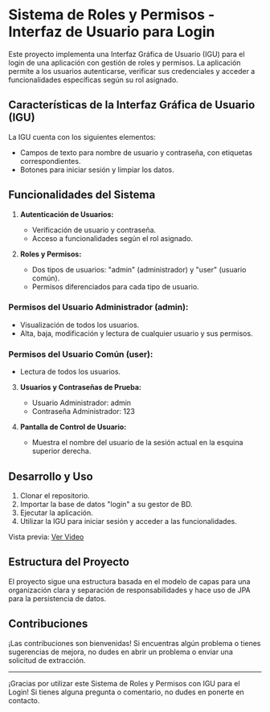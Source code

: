 # Sistema de Roles y Permisos - Interfaz de Usuario para Login

Este proyecto implementa una Interfaz Gráfica de Usuario (IGU) para el login de una aplicación con gestión de roles y permisos. La aplicación permite a los usuarios autenticarse, verificar sus credenciales y acceder a funcionalidades específicas según su rol asignado.

## Características de la Interfaz Gráfica de Usuario (IGU)

La IGU cuenta con los siguientes elementos:
- Campos de texto para nombre de usuario y contraseña, con etiquetas correspondientes.
- Botones para iniciar sesión y limpiar los datos.

## Funcionalidades del Sistema

1. **Autenticación de Usuarios:**
   - Verificación de usuario y contraseña.
   - Acceso a funcionalidades según el rol asignado.

2. **Roles y Permisos:**
   - Dos tipos de usuarios: "admin" (administrador) y "user" (usuario común).
   - Permisos diferenciados para cada tipo de usuario.

### Permisos del Usuario Administrador (admin):
   - Visualización de todos los usuarios.
   - Alta, baja, modificación y lectura de cualquier usuario y sus permisos.

### Permisos del Usuario Común (user):
   - Lectura de todos los usuarios.

3. **Usuarios y Contraseñas de Prueba:**
   - Usuario Administrador: admin
   - Contraseña Administrador: 123

4. **Pantalla de Control de Usuario:**
   - Muestra el nombre del usuario de la sesión actual en la esquina superior derecha.

## Desarrollo y Uso

1. Clonar el repositorio.
2. Importar la base de datos "login" a su gestor de BD.
3. Ejecutar la aplicación.
4. Utilizar la IGU para iniciar sesión y acceder a las funcionalidades.

Vista previa: [Ver Video](https://www.linkedin.com/feed/update/urn:li:activity:7159646369371062272)

## Estructura del Proyecto

El proyecto sigue una estructura basada en el modelo de capas para una organización clara y separación de responsabilidades y hace uso de JPA para la persistencia de datos.

## Contribuciones

¡Las contribuciones son bienvenidas! Si encuentras algún problema o tienes sugerencias de mejora, no dudes en abrir un problema o enviar una solicitud de extracción.

---

¡Gracias por utilizar este Sistema de Roles y Permisos con IGU para el Login! Si tienes alguna pregunta o comentario, no dudes en ponerte en contacto.
